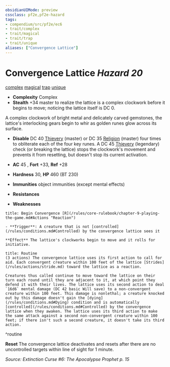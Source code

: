 ```yaml
---
obsidianUIMode: preview
cssclass: pf2e,pf2e-hazard
tags:
- compendium/src/pf2e/ec6
- trait/complex
- trait/magical
- trait/trap
- trait/unique
aliases: ["Convergence Lattice"]
---
```

# Convergence Lattice *Hazard 20*  
[complex](/rules/traits/complex.md)  [magical](/rules/traits/magical.md)  [trap](/rules/traits/trap.md)  [unique](/rules/traits/unique.md)  

- **Complexity** Complex
- **Stealth** +34 master to realize the lattice is a complex clockwork before it begins to move; noticing the lattice itself is DC 0.  

A complex clockwork of bright metal and delicately carved gemstones, the lattice's interlocking gears begin to whir as golden runes glow across its surface.

- **Disable** DC 40 [Thievery](/compendium/skills.md#Thievery) (master) or DC 35 [Religion](/compendium/skills.md#Religion) (master) four times to obliterate each of the four key runes. A DC 45 [Thievery](/compendium/skills.md#Thievery) (legendary) check (or breaking the lattice) stops the clockwork's movement and prevents it from resetting, but doesn't stop its current activation.  

- **AC** 45 , **Fort** +33, **Ref** +28
- **Hardness** 30, **HP** 460 (BT 230)
- **Immunities** object immunities (except mental effects)
- **Resistances** 
- **Weaknesses** 
     
```ad-embed-ability
title: Begin Convergence [R](/rules/core-rulebook/chapter-9-playing-the-game.md#Actions "Reaction")

- **Trigger**: A creature that is not [controlled](/rules/conditions.md#Controlled) by the convergence lattice sees it

**Effect** The lattice's clockworks begin to move and it rolls for initiative.
```

```ad-pf2-summary
title: Routine
(3 actions) The convergence lattice uses its first action to call for aid. Each convergent creature within 100 feet of the lattice [Strides](/rules/actions/stride.md) toward the lattice as a reaction.

Creatures thus called continue to move toward the lattice on their turn each round until they are adjacent to it, at which point they defend it with their lives. The lattice uses its second action to deal `16d6` mental damage (DC 42 basic Will save) to a non-convergent creature within 100 feet. This damage is nonlethal; a creature knocked out by this damage doesn't gain the [dying](/rules/conditions.md#Dying) condition and is automatically [controlled](/rules/conditions.md#Controlled) by the convergence lattice when they awaken. The lattice uses its third action to make the same attack against a second non-convergent creature within 100 feet; if there isn't such a second creature, it doesn't take its third action.
```
^routine

**Reset** The convergence lattice deactivates and resets after there are no uncontrolled targets within line of sight for 1 minute.  

*Source: Extinction Curse #6: The Apocalypse Prophet p. 15*